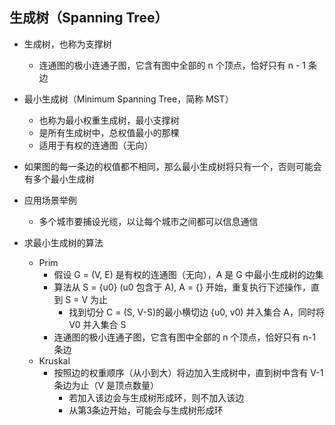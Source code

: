## 生成树（Spanning Tree）

* 生成树，也称为支撑树
   - 连通图的极小连通子图，它含有图中全部的 n 个顶点，恰好只有 n - 1 条边
* 最小生成树（Minimum Spanning Tree，简称 MST）
   - 也称为最小权重生成树，最小支撑树
   - 是所有生成树中，总权值最小的那棵
   - 适用于有权的连通图（无向）
* 如果图的每一条边的权值都不相同，那么最小生成树将只有一个，否则可能会有多个最小生成树
* 应用场景举例
   - 多个城市要捕设光缆，以让每个城市之间都可以信息通信

* 求最小生成树的算法
   - Prim
      - 假设 G = (V, E) 是有权的连通图（无向），A 是 G 中最小生成树的边集
      - 算法从 S = {u0} (u0 包含于 A), A = {} 开始，重复执行下述操作，直到 S = V 为止
         - 找到切分 C = (S, V-S)的最小横切边 {u0, v0) 并入集合 A，同时将 V0 并入集合 S
      - 连通图的极小连通子图，它含有图中全部的 n 个顶点，恰好只有 n-1 条边
   - Kruskal
      - 按照边的权重顺序（从小到大）将边加入生成树中，直到树中含有 V-1 条边为止（V 是顶点数量）
         - 若加入该边会与生成树形成环，则不加入该边
         - 从第3条边开始，可能会与生成树形成环
